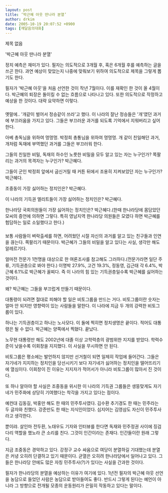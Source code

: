```yaml
---
layout: post
title: ‘박근혜 아웃 딴나라 분열’
author: drkim
date: 2005-10-19 20:07:52 +0900
tags: [깨달음의대화]
---
```

 제목 없음  


  '박근혜 아웃 딴나라 분열'



  


  정치 예측은 재미가 있다. 필자는 의도적으로 3개월 후, 혹은 6개월 후를 예측하는 글을 쓰곤 한다. 과연 예상이 맞았는지 나중에 맞춰보기 위하여 의도적으로 제목을 그렇게 뽑기도 한다.






  필자가 '박근혜 아웃'을 처음 선언한 것이 작년 7월이다. 이를 재확인 한 것이 올 4월이다. 박근혜의 퇴장은 돌이킬 수 없는 흐름으로 나타나고 있다. 또한 의도적으로 작정하고 예상을 한 것이다. 대략 요약하면 이렇다.






  ###


  옛말에.. '개같이 벌어서 정승같이 쓰라'고 했다. 이 나라의 잘난 정승들은 '개'였던 과거에 부끄러움을 가지고 있다. 그들은 부끄러운 과거를 되도록 기억에서 지워버리고 싶어한다.



  


  아베 총독님을 위하여 멍멍멍. 박정희 총통님을 위하여 멍멍멍. 개 같이 친일해던 과거, 개처럼 독재에 부역했던 과거를 그들은 부끄러워 한다.



  


  그들의 친일한 비밀, 독재의 하수인 노릇한 비밀을 모두 알고 있는 자는 누구인가? 쪽팔리는 과거의 목격자는 누구인가? 박근혜다.



  


  그들이 군인 박정희 앞에서 굽신거릴 때 커튼 뒤에서 조용히 지켜보았던 자는 누구인가? 박근혜다.



  


  조중동이 가장 싫어하는 정치인은? 박근혜다.



  


  이 나라의 기득권 엘리트들이 가장 싫어하는 정치인은? 박근혜다.



  


  한나라당 국회의원들이 가장 싫어하는 정치인은? 박근혜다.(한때 한나라당에 몸담았던 모씨의 증언에 의하면 그렇다. 특히 영남지역 한나라당 의원들은 모였다 하면 박근혜를 험담하는 일로 소일했다고 한다.)



  ###



  


  보통 사람들이 벼락출세를 하면, 어려웠던 시절 자신의 과거를 알고 있는 친구들과 인연을 끊는다. 쪽팔리기 때문이다. 박근혜가 그들의 비밀을 알고 있다는 사실, 생각만 해도 알레르기다.



  


  얼마전 전문가 1천명을 대상으로 한 여론조사를 참고해도 그러하다.(전문가라면 일단 주류, 기득권층으로 봐야 한다.) 이명박 27.9%, 고건 19.3%, 정동영, 김근태 각 6.4%, 박근혜 6.1%로 박근혜가 꼴찌다. 즉 이 나라의 힘 있는 기득권층일수록 박근혜를 싫어하는 것이다.



  


  왜? 박근혜는 그들을 부끄럽게 만들기 때문이다.



  


  대통령이 되려면 절대로 피해야 할 일은 비토그룹을 만드는 거다. 비토그룹이란 숫자는 얼마 안 되지만 영향력이 있는 사람들을 말한다. 이 나라에 지금 두 개의 강력한 비토그룹이 있다.



  


  하나는 기득권층이고 하나는 노사모다. 이 둘에 찍히면 정치생명은 끝이다. 적어도 대통령은 될 수 없다. 박근혜는 양쪽에서 찍혔다. 끝났다.



  


  노무현 대통령만 해도 2002년에 대졸 이상 고학력층의 광범위한 지지를 받았다. 학력수준이 낮을수록 이회창을 지지했다. 이 사실을 무시하면 안 된다.



  


  비토그룹은 평소에는 발언하지 않지만 선거철이 되면 일제히 작업에 들어간다. 그들은 자기네가 지지하는 정치인을 당선시키기 보다 자기네가 싫어하는 정치인을 떨어뜨리기에 열심이다. 이회창이 진 이유는 지지자가 적어서가 아니라 비토그룹이 많아서 진 것이다.



  


  또 하나 알아야 할 사실은 조중동을 위시한 이 나라의 기득권 그룹들은 생뚱맞게도 자기네가 민주화에 상당히 기여했다는 착각을 가지고 있다는 점이다.



  


  예컨대 김동길, 박홍만 해도 한 때의 민주투사였다. 김수환 추기경도 한 때는 민주라는 두 글자와 친했다. 강준만도 한 때는 지식인이었다. 심지어는 김영삼도 자신이 민주투사라고 생각한다.



  


  뿐이랴. 살인마 전두환, 노태우도 기자와 인터뷰를 한다면 독재와 민주정권 사이에 징검다리 역할을 했노라 큰 소리를 친다. 그것이 인간이라는 존재다. 인간들이란 원래 그렇다.



  


  지금 조중동은 경악하고 있다. 강정구 교수 싸움으로 여당이 분열하길 기대했는데 분열은 커녕 오히려 단결하고 있기 때문이다. 균열은 오히려 한나라당에서 일어나고 있다. 그들은 한나라당 안에도 많은 자칭 민주투사(?)가 있다는 사실을 간과한 것이다.



  


  필자가 한나라당의 분열을 예상하는 이유가 여기에 있다. 1년전 필자의 박근혜 아웃 선언을 농담으로 들었던 사람은 농담으로 받아들여도 좋다. 반드시 그렇게 된다는 예언이 아니라 그 방향으로 전개될 모종의 운동원리가 은밀히 작동하고 있다는 말이다.



  